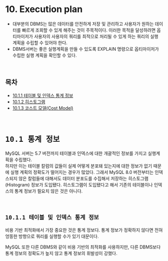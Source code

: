 # 10. Execution plan

- 대부분의 DBMS는 많은 데이터를 안전하게 저장 및 관리하고 사용자가 원하는 데이터를 빠르게 조회할 수 있게 해주는 것이 주목적이다. 이러한 목적을 달성하려면 옵티마이저가 사용자의 사용자의 쿼리를 최적으로 처리될 수 있게 하는 쿼리의 실행 계획을 수립할 수 있어야 한다.
- DBMS서버는 좋은 실행계획을 만들 수 있도록 EXPLAIN 명령으로 옵티마이저가 수립한 실행 계획을 확인할 수 있다.

<br/>

## **목차**
- [10.1.1 테이블 및 인덱스 통계 정보](#1)
- [10.1.2 히스토그램](#2)
- [10.1.3 코스트 모델(Cost Model)](#3)

<br/>

# **`10.1 통계 정보`**
MySQL 서버는 5.7 버전까지 테이블과 인덱스에 대한 개괄적인 정보를 가지고 실행계획을 수립했다.  
하지만 이는 테이블 칼럼의 값들이 실제 어떻게 분포돼 있는지에 대한 정보가 없기 때문에 실행 계획의 정확도가 떨어지는 경우가 많았다. 그래서 MySQL 8.0 버전부터는 인덱스되지 않은 칼럼들에 대해서도 데이터 분포도를 수집해서 저장하는 히스토그램(Histogram) 정보가 도입됐다. 히스토그램이 도입됐다고 해서 기존의 테이블이나 인덱스의 통계 정보가 필요치 않은 것은 아니다.

<br/>

## **`10.1.1 테이블 및 인덱스 통계 정보`**<a id="1"></a>
비용 기반 최적화에서 가장 중요한 것은 통계 정보다. 통계 정보가 정확하지 않다면 전혀 엉뚱한 방향으로 쿼리를 실행할 수가 있기 대문이다.

MySQL 또한 다른 DBMS와 같이 비용 기반의 최적화를 사용하지만, 다른 DBMS보다 통계 정보의 정확도가 높지 않고 통계 정보의 휘발성이 강했다. 